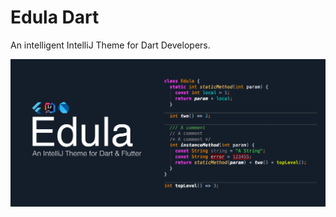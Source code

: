 # Edula Dart
An intelligent IntelliJ Theme for Dart Developers.

![Image](assets/edula_graphic.png)
